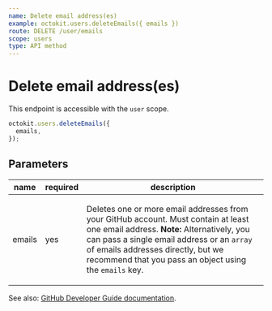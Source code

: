 ```yaml
---
name: Delete email address(es)
example: octokit.users.deleteEmails({ emails })
route: DELETE /user/emails
scope: users
type: API method
---
```


# Delete email address(es)

This endpoint is accessible with the `user` scope.

```js
octokit.users.deleteEmails({
  emails,
});
```

## Parameters

<table>
  <thead>
    <tr>
      <th>name</th>
      <th>required</th>
      <th>description</th>
    </tr>
  </thead>
  <tbody>
    <tr><td>emails</td><td>yes</td><td>

Deletes one or more email addresses from your GitHub account. Must contain at least one email address. **Note:** Alternatively, you can pass a single email address or an `array` of emails addresses directly, but we recommend that you pass an object using the `emails` key.

</td></tr>
  </tbody>
</table>

See also: [GitHub Developer Guide documentation](https://developer.github.com/v3/users/emails/#delete-email-addresses).
